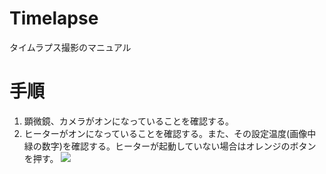 # Timelapse

タイムラプス撮影のマニュアル

# 手順

1. 顕微鏡、カメラがオンになっていることを確認する。
2. ヒーターがオンになっていることを確認する。また、その設定温度(画像中緑の数字)を確認する。ヒーターが起動していない場合はオレンジのボタンを押す。
![](images/IMG_4975.png)